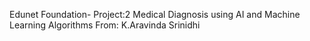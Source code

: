 Edunet Foundation- Project:2 
Medical Diagnosis using AI and Machine Learning Algorithms
From: K.Aravinda Srinidhi
